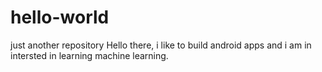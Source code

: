 # hello-world
just another repository
Hello there, i like to build android apps and i am in intersted in learning machine learning.  
